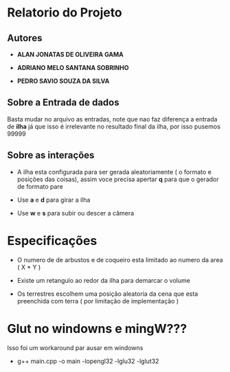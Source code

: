 # Relatorio do Projeto

## Autores 

- __ALAN JONATAS DE OLIVEIRA GAMA__

- __ADRIANO MELO SANTANA SOBRINHO__

- __PEDRO SAVIO SOUZA DA SILVA__

## Sobre a Entrada de dados


Basta mudar no arquivo as entradas, note que nao faz diferença a entrada de __ilha__ já que isso é irrelevante
no resultado final da ilha, por isso pusemos 99999


## Sobre as interações


- A ilha esta configurada para ser gerada aleatoriamente ( o formato e posições das coisas), assim voce precisa apertar __q__ para que o gerador de formato pare

- Use __a__ e __d__ para girar a ilha

- Use __w__ e __s__ para subir ou descer a câmera


# Especificações


- O numero de de arbustos e de coqueiro esta limitado ao numero da area ( X * Y )

- Existe um retangulo ao redor da ilha para demarcar o volume

- Os terrestres escolhem uma posição aleatoria da cena que esta preenchida com terra ( por limitação de implementação )


# Glut no windowns e mingW???

Isso foi um workaround par ausar em windowns
- g++ main.cpp -o main -lopengl32 -lglu32 -lglut32